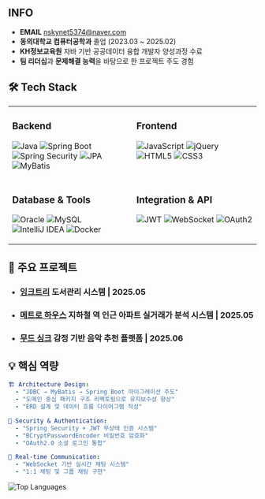 <!-- <div align="center">

![Profile Views](https://komarev.com/ghpvc/?username=zzonghyeon&color=blueviolet&style=for-the-badge&label=PROFILE+VIEWS)

</div>
-->

## INFO

- **EMAIL** nskynet5374@naver.com
- **동의대학교 컴퓨터공학과** 졸업 (2023.03 ~ 2025.02)
- **KH정보교육원** 자바 기반 공공데이터 융합 개발자 양성과정 수료
- **팀 리더십**과 **문제해결 능력**을 바탕으로 한 프로젝트 주도 경험

## 🛠️ Tech Stack

<table>
<tr>
<td valign="top" width="50%">

### Backend
![Java](https://img.shields.io/badge/Java-ED8B00?style=for-the-badge&logo=openjdk&logoColor=white)
![Spring Boot](https://img.shields.io/badge/Spring_Boot-6DB33F?style=for-the-badge&logo=spring&logoColor=white)
![Spring Security](https://img.shields.io/badge/Spring_Security-6DB33F?style=for-the-badge&logo=springsecurity&logoColor=white)
![JPA](https://img.shields.io/badge/JPA-59666C?style=for-the-badge&logo=hibernate&logoColor=white)
![MyBatis](https://img.shields.io/badge/MyBatis-000000?style=for-the-badge&logo=mybatis&logoColor=white)

</td>
<td valign="top" width="50%">

### Frontend
![JavaScript](https://img.shields.io/badge/JavaScript-F7DF1E?style=for-the-badge&logo=javascript&logoColor=black)
![jQuery](https://img.shields.io/badge/jQuery-0769AD?style=for-the-badge&logo=jquery&logoColor=white)
![HTML5](https://img.shields.io/badge/HTML5-E34F26?style=for-the-badge&logo=html5&logoColor=white)
![CSS3](https://img.shields.io/badge/CSS3-1572B6?style=for-the-badge&logo=css3&logoColor=white)

</td>
</tr>
<tr>
<td valign="top" width="50%">

### Database & Tools
![Oracle](https://img.shields.io/badge/Oracle-F80000?style=for-the-badge&logo=oracle&logoColor=white)
![MySQL](https://img.shields.io/badge/MySQL-4479A1?style=for-the-badge&logo=mysql&logoColor=white)
![IntelliJ IDEA](https://img.shields.io/badge/IntelliJ_IDEA-000000?style=for-the-badge&logo=intellij-idea&logoColor=white)
![Docker](https://img.shields.io/badge/Docker-2496ED?style=for-the-badge&logo=docker&logoColor=white)

</td>
<td valign="top" width="50%">

### Integration & API
![JWT](https://img.shields.io/badge/JWT-000000?style=for-the-badge&logo=jsonwebtokens&logoColor=white)
![WebSocket](https://img.shields.io/badge/WebSocket-010101?style=for-the-badge&logo=socketdotio&logoColor=white)
![OAuth2](https://img.shields.io/badge/OAuth2-3C4043?style=for-the-badge&logo=oauth&logoColor=white)

</td>
</tr>
</table>


## 🚀 주요 프로젝트

- ### [**잉크트리**](https://github.com/zzonghyeon/Ink_Tree_Pjt) **도서관리 시스템 | 2025.05**

<!--
- **Spring Security + JWT** 기반 무상태 인증 시스템 구축
- **WebSocket** 실시간 채팅 기능 개발 (1:1, 그룹 채팅)
- **OAuth2.0** 소셜 로그인 통합 (Google, Kakao, Naver)
-->

- ### [**메트로 하우스**](https://github.com/zzonghyeon/Metro_House_Pjt) **지하철 역 인근 아파트 실거래가 분석 시스템 | 2025.05**
<!--
- **공공데이터 API 연동** - 국토교통부 실거래가 데이터 실시간 수집
- **지리정보 시각화** - 지하철 노선별 부동산 시세 분석 대시보드 구현
- **데이터 전처리** - 대용량 부동산 데이터 정제 및 통계 분석 알고리즘 적용
- **사용자 맞춤 검색** - 역세권별 가격 비교 및 투자 가치 분석 기능
-->

- ### [**무드 싱크**](https://github.com/zzonghyeon/MoodSync) **감정 기반 음악 추천 플랫폼 | 2025.06**
<!--
- **추천 알고리즘** - 협업 필터링과 콘텐츠 기반 하이브리드 추천 시스템
- **머신러닝 모델** - 사용자 행동 패턴 학습을 통한 개인화 추천 정확도 향상
-->

## 💡 핵심 역량

```yaml
🏗️ Architecture Design:
  - "JDBC → MyBatis → Spring Boot 마이그레이션 주도"
  - "도메인 중심 패키지 구조 리팩토링으로 유지보수성 향상"
  - "ERD 설계 및 데이터 흐름 다이어그램 작성"

🔐 Security & Authentication:
  - "Spring Security + JWT 무상태 인증 시스템"
  - "BCryptPasswordEncoder 비밀번호 암호화"
  - "OAuth2.0 소셜 로그인 통합"

💬 Real-time Communication:
  - "WebSocket 기반 실시간 채팅 시스템"
  - "1:1 채팅 및 그룹 채팅 구현"
```
![Top Languages](https://github-readme-stats.vercel.app/api/top-langs/?username=zzonghyeon&layout=compact&theme=tokyonight&hide_border=true&bg_color=0D1117&title_color=70a5fd&text_color=38bdae&langs_count=8)

